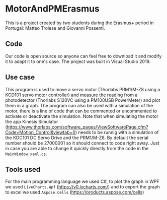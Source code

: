 # MotorAndPMErasmus
This is a project created by two students during the Erasmus+ period in Portugal: Matteo Trolese and Giovanni Possenti.
## Code
Our code is open source so anyone can feel free to download it and modify it to adapt it to one's case. The project was built in Visual Studio 2019.
## Use case
This program is used to move a servo motor (Thorlabs PRM1/M-Z8 using a KCD101 servo motor controller) and measure the reading from a photodetector (Thorlabs S120VC using a PM100USB PowerMeter) and plot them in a graph.
The program can also be used with a simulation of the motor, there is a line of code that can be commented or uncommented to activate or deactivate the simulation. Note that when simulating the motor the app Kinesis Simulator (https://www.thorlabs.com/software_pages/ViewSoftwarePage.cfm?Code=Motion_Control&viewtab=0) needs to be runnig with a simulation of the KDC101 DC Servo Drive and the PRM1/M-Z8. By default the serial number should be 27000001 so it should connect to code right away. Just in case you are able to change it quickly directly from the code in the `MainWindow.xaml.cs`.
## Tools used
For the main programming language we used C#, to plot the graph in WPF we used `LiveCharts.Wpf` (https://v0.lvcharts.com/) and to export the graph to excel we used `Aspose.Cells` (https://products.aspose.com/cells)
